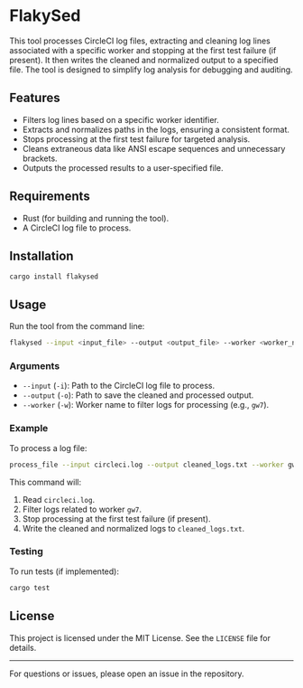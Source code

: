 # FlakySed

This tool processes CircleCI log files, extracting and cleaning log lines associated with a specific worker and stopping at the first test failure (if present). It then writes the cleaned and normalized output to a specified file. The tool is designed to simplify log analysis for debugging and auditing.

## Features

- Filters log lines based on a specific worker identifier.
- Extracts and normalizes paths in the logs, ensuring a consistent format.
- Stops processing at the first test failure for targeted analysis.
- Cleans extraneous data like ANSI escape sequences and unnecessary brackets.
- Outputs the processed results to a user-specified file.

## Requirements

- Rust (for building and running the tool).
- A CircleCI log file to process.

## Installation

`cargo install flakysed`

## Usage

Run the tool from the command line:

```bash
flakysed --input <input_file> --output <output_file> --worker <worker_name>
```

### Arguments

- `--input` (`-i`): Path to the CircleCI log file to process.
- `--output` (`-o`): Path to save the cleaned and processed output.
- `--worker` (`-w`): Worker name to filter logs for processing (e.g., `gw7`).

### Example

To process a log file:

```bash
process_file --input circleci.log --output cleaned_logs.txt --worker gw7
```

This command will:

1. Read `circleci.log`.
2. Filter logs related to worker `gw7`.
3. Stop processing at the first test failure (if present).
4. Write the cleaned and normalized logs to `cleaned_logs.txt`.

### Testing

To run tests (if implemented):

```bash
cargo test
```

## License

This project is licensed under the MIT License. See the `LICENSE` file for details.

---

For questions or issues, please open an issue in the repository.
